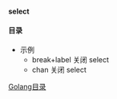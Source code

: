 #### select

#### 目录
- 示例
	- break+label 关闭 select
    - chan 关闭 select


[Golang目录](../../readme.md)    